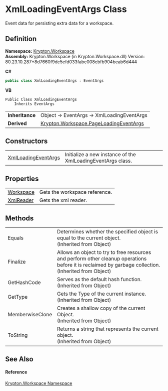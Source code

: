 # XmlLoadingEventArgs Class


Event data for persisting extra data for a workspace.



## Definition
**Namespace:** <a href="0dbf488f-9676-a1e5-a949-1b4bcea03d52.md">Krypton.Workspace</a>  
**Assembly:** Krypton.Workspace (in Krypton.Workspace.dll) Version: 80.23.10.287+8d7660f9dc5efd033fabe008ebfb904beab6d444

**C#**
``` C#
public class XmlLoadingEventArgs : EventArgs
```
**VB**
``` VB
Public Class XmlLoadingEventArgs
	Inherits EventArgs
```

<table><tr><td><strong>Inheritance</strong></td><td>Object  →  EventArgs  →  XmlLoadingEventArgs</td></tr>
<tr><td><strong>Derived</strong></td><td><a href="629300bc-02f9-d7f8-21f4-719bfc145700.md">Krypton.Workspace.PageLoadingEventArgs</a></td></tr>
</table>



## Constructors
<table>
<tr>
<td><a href="9e858f69-7a7f-cbb9-d71a-f1972bfdd263.md">XmlLoadingEventArgs</a></td>
<td>Initialize a new instance of the XmlLoadingEventArgs class.</td></tr>
</table>

## Properties
<table>
<tr>
<td><a href="14d5c769-fdcb-be5e-59b5-41f5740bc7ec.md">Workspace</a></td>
<td>Gets the workspace reference.</td></tr>
<tr>
<td><a href="059316d8-9fca-edc5-d720-d9ff30eb99d7.md">XmlReader</a></td>
<td>Gets the xml reader.</td></tr>
</table>

## Methods
<table>
<tr>
<td>Equals</td>
<td>Determines whether the specified object is equal to the current object.<br />(Inherited from Object)</td></tr>
<tr>
<td>Finalize</td>
<td>Allows an object to try to free resources and perform other cleanup operations before it is reclaimed by garbage collection.<br />(Inherited from Object)</td></tr>
<tr>
<td>GetHashCode</td>
<td>Serves as the default hash function.<br />(Inherited from Object)</td></tr>
<tr>
<td>GetType</td>
<td>Gets the Type of the current instance.<br />(Inherited from Object)</td></tr>
<tr>
<td>MemberwiseClone</td>
<td>Creates a shallow copy of the current Object.<br />(Inherited from Object)</td></tr>
<tr>
<td>ToString</td>
<td>Returns a string that represents the current object.<br />(Inherited from Object)</td></tr>
</table>

## See Also


#### Reference
<a href="0dbf488f-9676-a1e5-a949-1b4bcea03d52.md">Krypton.Workspace Namespace</a>  
